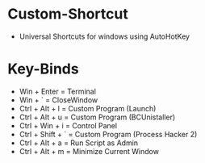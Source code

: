 # Custom-Shortcut
- Universal Shortcuts for windows using AutoHotKey

# Key-Binds

- Win + Enter = Terminal
- Win + ` = CloseWindow
- Ctrl + Alt + l = Custom Program (Launch)
- Ctrl + Alt + u = Custom Program (BCUnistaller)
- Ctrl + Win + i = Control Panel
- Ctrl + Shift + ` = Custom Program (Process Hacker 2)
- Ctrl + Alt + a = Run Script as Admin
- Ctrl + Alt + m = Minimize Current Window
